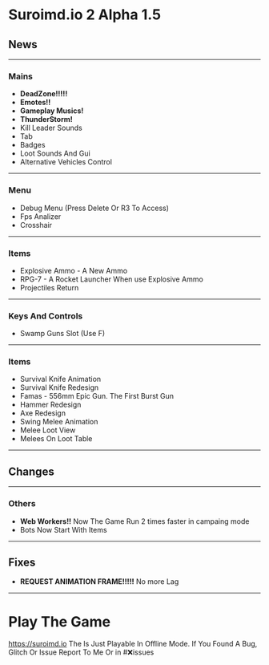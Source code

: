 # Suroimd.io 2 Alpha 1.5
## News
__                                                                                                      __
### Mains
* **DeadZone!!!!!**
* **Emotes!!**
* **Gameplay Musics!**
* **ThunderStorm!**
* Kill Leader Sounds
* Tab
* Badges
* Loot Sounds And Gui
* Alternative Vehicles Control
__                                                                                                      __
### Menu
* Debug Menu (Press Delete Or R3 To Access)
* Fps Analizer
* Crosshair
__                                                                                                      __
### Items
* Explosive Ammo - A New Ammo
* RPG-7 - A Rocket Launcher When use Explosive Ammo
* Projectiles Return
__                                                                                                      __
### Keys And Controls
* Swamp Guns Slot (Use F)
__                                                                                                      __
### Items
* Survival Knife Animation
* Survival Knife Redesign
* Famas - 556mm Epic Gun. The First Burst Gun
* Hammer Redesign
* Axe Redesign
* Swing Melee Animation
* Melee Loot View
* Melees On Loot Table
__                                                                                                      __
## Changes
__                                                                                                      __
### Others
* **Web Workers!!** Now The Game Run 2 times faster in campaing mode
* Bots Now Start With Items
__                                                                                                      __
## Fixes
* **REQUEST ANIMATION FRAME!!!!!** No more Lag
__                                                                                                      __
# Play The Game
https://suroimd.io
The Is Just Playable In Offline Mode.
If You Found A Bug, Glitch Or Issue Report To Me Or in #❌issues
